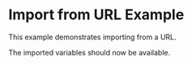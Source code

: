 # Import from URL Example

This example demonstrates importing from a URL.

The imported variables should now be available.